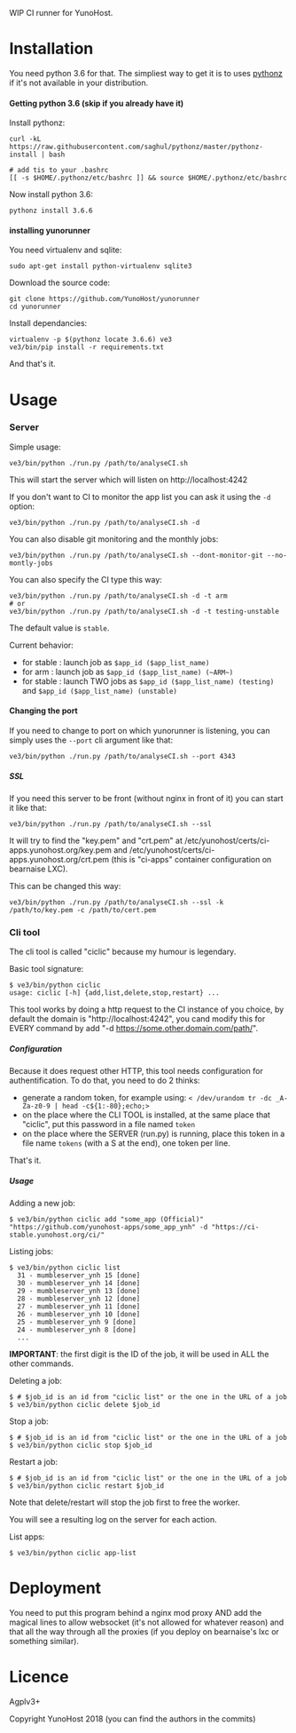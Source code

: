 WIP CI runner for YunoHost.

# Installation

You need python 3.6 for that. The simpliest way to get it is to uses [pythonz](https://bettercallsaghul.com/pythonz/) if it's not available in your distribution.

#### Getting python 3.6 (skip if you already have it)

Install pythonz:

    curl -kL https://raw.githubusercontent.com/saghul/pythonz/master/pythonz-install | bash

    # add tis to your .bashrc
    [[ -s $HOME/.pythonz/etc/bashrc ]] && source $HOME/.pythonz/etc/bashrc

Now install python 3.6:

    pythonz install 3.6.6

#### installing yunorunner

You need virtualenv and sqlite:

    sudo apt-get install python-virtualenv sqlite3

Download the source code:

    git clone https://github.com/YunoHost/yunorunner
    cd yunorunner

Install dependancies:

    virtualenv -p $(pythonz locate 3.6.6) ve3
    ve3/bin/pip install -r requirements.txt

And that's it.

# Usage

### Server

Simple usage:

    ve3/bin/python ./run.py /path/to/analyseCI.sh

This will start the server which will listen on http://localhost:4242

If you don't want to CI to monitor the app list you can ask it using the `-d` option:

    ve3/bin/python ./run.py /path/to/analyseCI.sh -d

You can also disable git monitoring and the monthly jobs:

    ve3/bin/python ./run.py /path/to/analyseCI.sh --dont-monitor-git --no-montly-jobs

You can also specify the CI type this way:

    ve3/bin/python ./run.py /path/to/analyseCI.sh -d -t arm
    # or
    ve3/bin/python ./run.py /path/to/analyseCI.sh -d -t testing-unstable

The default value is `stable`.

Current behavior:

* for stable : launch job as `$app_id ($app_list_name)`
* for arm : launch job as `$app_id ($app_list_name) (~ARM~)`
* for stable : launch TWO jobs as `$app_id ($app_list_name) (testing)` and `$app_id ($app_list_name) (unstable)`

#### Changing the port

If you need to change to port on which yunorunner is listening, you can simply uses the `--port` cli argument like that:

    ve3/bin/python ./run.py /path/to/analyseCI.sh --port 4343

##### SSL

If you need this server to be front (without nginx in front of it) you can start it like that:

    ve3/bin/python ./run.py /path/to/analyseCI.sh --ssl

It will try to find the "key.pem" and "crt.pem" at /etc/yunohost/certs/ci-apps.yunohost.org/key.pem and /etc/yunohost/certs/ci-apps.yunohost.org/crt.pem (this is "ci-apps" container configuration on bearnaise LXC).

This can be changed this way:

    ve3/bin/python ./run.py /path/to/analyseCI.sh --ssl -k /path/to/key.pem -c /path/to/cert.pem

### Cli tool

The cli tool is called "ciclic" because my humour is legendary.

Basic tool signature:

```
$ ve3/bin/python ciclic
usage: ciclic [-h] {add,list,delete,stop,restart} ...
```

This tool works by doing a http request to the CI instance of you choice, by
default the domain is "http://localhost:4242", you cand modify this for EVERY
command by add "-d https://some.other.domain.com/path/".

##### Configuration

Because it does request other HTTP, this tool needs configuration for authentification. To do that, you need to do 2 thinks:

* generate a random token, for example using: `< /dev/urandom tr -dc _A-Za-z0-9 | head -c${1:-80};echo;>`
* on the place where the CLI TOOL is installed, at the same place that "ciclic", put this password in a file named `token`
* on the place where the SERVER (run.py) is running, place this token in a file name `tokens` (with a S at the end), one token per line.

That's it.

##### Usage

Adding a new job:

```
$ ve3/bin/python ciclic add "some_app (Official)" "https://github.com/yunohost-apps/some_app_ynh" -d "https://ci-stable.yunohost.org/ci/"
```

Listing jobs:

```
$ ve3/bin/python ciclic list
  31 - mumbleserver_ynh 15 [done]
  30 - mumbleserver_ynh 14 [done]
  29 - mumbleserver_ynh 13 [done]
  28 - mumbleserver_ynh 12 [done]
  27 - mumbleserver_ynh 11 [done]
  26 - mumbleserver_ynh 10 [done]
  25 - mumbleserver_ynh 9 [done]
  24 - mumbleserver_ynh 8 [done]
  ...
```

**IMPORTANT**: the first digit is the ID of the job, it will be used in ALL the other commands.

Deleting a job:

```
$ # $job_id is an id from "ciclic list" or the one in the URL of a job
$ ve3/bin/python ciclic delete $job_id
```

Stop a job:

```
$ # $job_id is an id from "ciclic list" or the one in the URL of a job
$ ve3/bin/python ciclic stop $job_id
```

Restart a job:

```
$ # $job_id is an id from "ciclic list" or the one in the URL of a job
$ ve3/bin/python ciclic restart $job_id
```

Note that delete/restart will stop the job first to free the worker.

You will see a resulting log on the server for each action.

List apps:

```
$ ve3/bin/python ciclic app-list
```

# Deployment

You need to put this program behind a nginx mod proxy AND add the magical lines
to allow websocket (it's not allowed for whatever reason) and that all the way
through all the proxies (if you deploy on bearnaise's lxc or something
similar).

# Licence

Agplv3+

Copyright YunoHost 2018 (you can find the authors in the commits)
